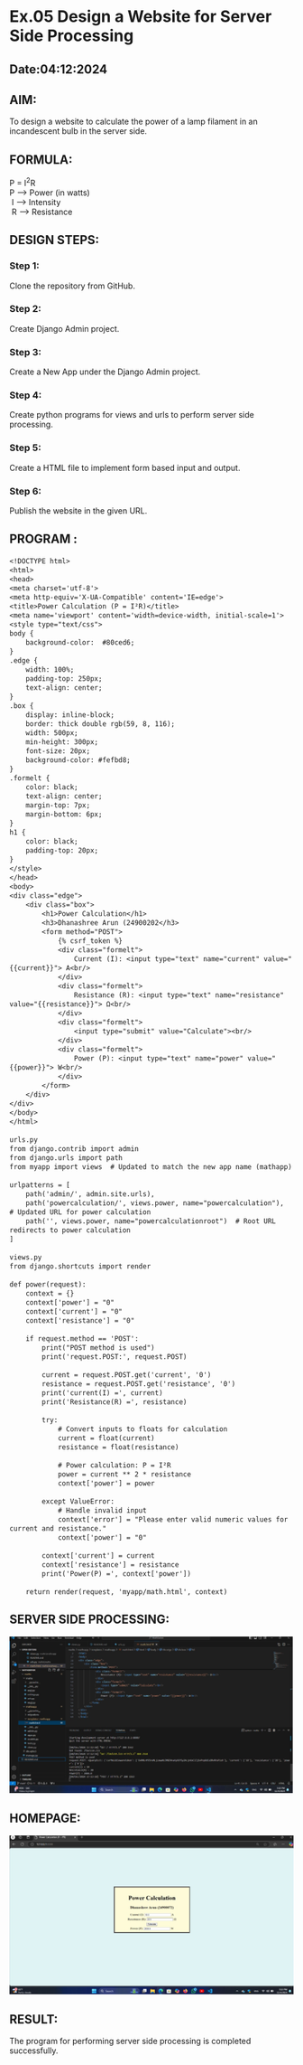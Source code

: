 # Ex.05 Design a Website for Server Side Processing
## Date:04:12:2024

## AIM:
 To design a website to calculate the power of a lamp filament in an incandescent bulb in the server side. 


## FORMULA:
P = I<sup>2</sup>R
<br> P --> Power (in watts)
<br> I --> Intensity
<br> R --> Resistance

## DESIGN STEPS:

### Step 1:
Clone the repository from GitHub.

### Step 2:
Create Django Admin project.

### Step 3:
Create a New App under the Django Admin project.

### Step 4:
Create python programs for views and urls to perform server side processing.

### Step 5:
Create a HTML file to implement form based input and output.

### Step 6:
Publish the website in the given URL.

## PROGRAM :
```
<!DOCTYPE html>
<html>
<head>
<meta charset='utf-8'>
<meta http-equiv='X-UA-Compatible' content='IE=edge'>
<title>Power Calculation (P = I²R)</title>
<meta name='viewport' content='width=device-width, initial-scale=1'>
<style type="text/css">
body {
    background-color:  #80ced6;
}
.edge {
    width: 100%;
    padding-top: 250px;
    text-align: center;
}
.box {
    display: inline-block;
    border: thick double rgb(59, 8, 116);
    width: 500px;
    min-height: 300px;
    font-size: 20px;
    background-color: #fefbd8;
}
.formelt {
    color: black;
    text-align: center;
    margin-top: 7px;
    margin-bottom: 6px;
}
h1 {
    color: black;
    padding-top: 20px;
}
</style>
</head>
<body>
<div class="edge">
    <div class="box">
        <h1>Power Calculation</h1>
        <h3>Dhanashree Arun (24900202</h3>
        <form method="POST">
            {% csrf_token %}
            <div class="formelt">
                Current (I): <input type="text" name="current" value="{{current}}"> A<br/>
            </div>
            <div class="formelt">
                Resistance (R): <input type="text" name="resistance" value="{{resistance}}"> Ω<br/>
            </div>
            <div class="formelt">
                <input type="submit" value="Calculate"><br/>
            </div>
            <div class="formelt">
                Power (P): <input type="text" name="power" value="{{power}}"> W<br/>
            </div>
        </form>
    </div>
</div>
</body>
</html>

urls.py
from django.contrib import admin
from django.urls import path
from myapp import views  # Updated to match the new app name (mathapp)

urlpatterns = [
    path('admin/', admin.site.urls),
    path('powercalculation/', views.power, name="powercalculation"),  # Updated URL for power calculation
    path('', views.power, name="powercalculationroot")  # Root URL redirects to power calculation
]

views.py
from django.shortcuts import render

def power(request):
    context = {}
    context['power'] = "0"
    context['current'] = "0"
    context['resistance'] = "0"

    if request.method == 'POST':
        print("POST method is used")
        print('request.POST:', request.POST)
        
        current = request.POST.get('current', '0') 
        resistance = request.POST.get('resistance', '0') 
        print('current(I) =', current)
        print('Resistance(R) =', resistance)
        
        try:
            # Convert inputs to floats for calculation
            current = float(current)
            resistance = float(resistance)
            
            # Power calculation: P = I²R
            power = current ** 2 * resistance
            context['power'] = power
            
        except ValueError:
            # Handle invalid input
            context['error'] = "Please enter valid numeric values for current and resistance."
            context['power'] = "0"
        
        context['current'] = current
        context['resistance'] = resistance
        print('Power(P) =', context['power'])

    return render(request, 'myapp/math.html', context)

```

## SERVER SIDE PROCESSING:
![alt text](<Screenshot 2024-12-04 182330.png>)


## HOMEPAGE:
![alt text](<Screenshot 2024-12-04 182058.png>)


## RESULT:
The program for performing server side processing is completed successfully.
